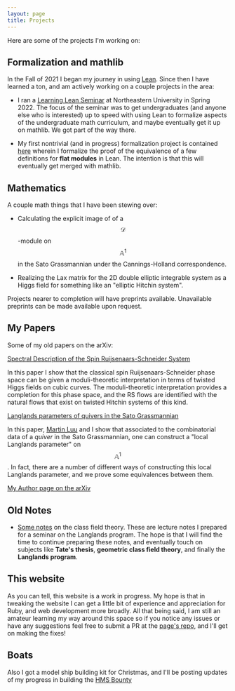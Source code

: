 ```yaml
---
layout: page
title: Projects
---
```

Here are some of the projects I'm working on:

## Formalization and mathlib

In the Fall of 2021 I began my journey in using [Lean](https://leanprover.github.io/). Since then I have learned a ton, and am actively working on a couple projects in the area:

* I ran a [Learning Lean Seminar](https://github.com/mpenciak/Lean-Seminar-Sp2022) at Northeastern University in Spring 2022. The focus of the seminar was to get undergraduates (and anyone else who is interested) up to speed with using Lean to formalize aspects of the undergraduate math curriculum, and maybe eventually get it up on mathlib. We got part of the way there.

* My first nontrivial (and in progress) formalization project is contained [here](https://github.com/mpenciak/flatstuff) wherein I formalize the proof of the equivalence of a few definitions for **flat modules** in Lean. The intention is that this will eventually get merged with mathlib.

## Mathematics

A couple math things that I have been stewing over:

* Calculating the explicit image of of a $$\mathcal D$$-module on $$\mathbb A^1$$ in the Sato Grassmannian under the Cannings-Holland correspondence.

* Realizing the Lax matrix for the 2D double elliptic integrable system as a Higgs field for something like an "elliptic Hitchin system".

Projects nearer to completion will have preprints available. Unavailable preprints can be made available upon request.

## My Papers

Some of my old papers on the arXiv:

[Spectral Description of the Spin Ruijsenaars-Schneider System](https://arxiv.org/abs/1909.08107)

In this paper I show that the classical spin Ruijsenaars-Schneider phase space can be given a moduli-theoretic interpretation in terms of twisted Higgs fields on cubic curves. The moduli-theoretic interpretation provides a completion for this phase space, and the RS flows are identified with the natural flows that exist on twisted Hitchin systems of this kind.

[Langlands parameters of quivers in the Sato Grassmannian](https://arxiv.org/abs/1511.07466)

In this paper, [Martin Luu](https://www.math.ucdavis.edu/~mluu/) and I show that associated to the combinatorial data of a _quiver_ in the Sato Grassmannian, one can construct a "local Langlands parameter" on $$\mathbb A^1$$. In fact, there are a number of different ways of constructing this local Langlands parameter, and we prove some equivalences between them.

[My Author page on the arXiv](https://arxiv.org/search/math-ph?searchtype=author&query=Penciak%2C+M)

## Old Notes

* [Some notes](../assets/pdfs/langlands_notes.pdf) on the class field theory. These are lecture notes I prepared for a seminar on the Langlands program. The hope is that I will find the time to continue preparing these notes, and eventually touch on subjects like **Tate's thesis**, **geometric class field theory**, and finally the **Langlands program**.

## This website

As you can tell, this website is a work in progress. My hope is that in tweaking the website I can get a little bit of experience and appreciation for Ruby, and web development more broadly. All that being said, I am still an amateur learning my way around this space so if you notice any issues or have any suggestions feel free to submit a PR at the [page's repo](https://github.com/mpenciak/mpenciak.github.io), and I'll get on making the fixes!

## Boats

Also I got a model ship building kit for Christmas, and I'll be posting updates of my progress in building the [HMS Bounty](https://en.wikipedia.org/wiki/HMS_Bounty)